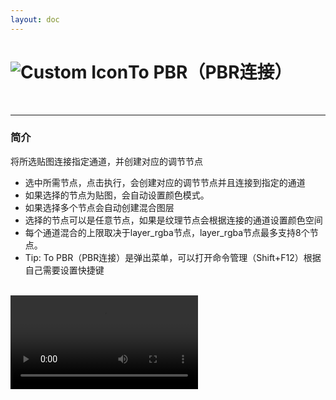 ```yaml
---
layout: doc
---
```

# <span class="h1-icon"><img src="/img/AR-To-PBR.webp" alt="Custom Icon"></span>To PBR（PBR连接）

<br/>

---

### 简介

将所选贴图连接指定通道，并创建对应的调节节点

- 选中所需节点，点击执行，会创建对应的调节节点并且连接到指定的通道
- 如果选择的节点为贴图，会自动设置颜色模式。
- 如果选择多个节点会自动创建混合图层
- 选择的节点可以是任意节点，如果是纹理节点会根据连接的通道设置颜色空间
- 每个通道混合的上限取决于layer_rgba节点，layer_rgba节点最多支持8个节点。
- Tip: To PBR（PBR连接）是弹出菜单，可以打开命令管理（Shift+F12）根据自己需要设置快捷键

<br/>

<video controls>
  <source src="/img/ar_autonode_node_to_pbr_menu.webm" type="video/webm">
</video>

<br/>
<br/>
